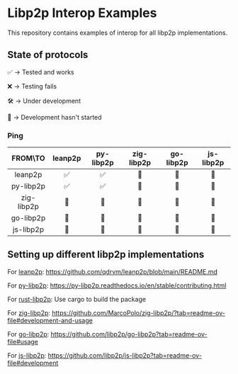 # Libp2p Interop Examples

This repository contains examples of interop for all libp2p implementations.

## State of protocols

✅ -> Tested and works

❌ -> Testing fails

🛠️ -> Under development

🚧 -> Development hasn't started

### Ping

|   FROM\TO  | leanp2p | py-libp2p | zig-libp2p | go-libp2p | js-libp2p |
|:----------:|:-------:|:---------:|:----------:|:---------:|:---------:|
| leanp2p    |    ✅    |     ✅     |      🚧     |     🚧     |     🚧     |
| py-libp2p  |    ✅    |     ✅     |      🚧     |     🚧     |     🚧     |
| zig-libp2p |    🚧    |     🚧     |      🚧     |     🚧     |     🚧     |
| go-libp2p  |    🚧    |     🚧     |      🚧     |     🚧     |     🚧     |
| js-libp2p  |    🚧    |     🚧     |      🚧     |     🚧     |     🚧     |

## Setting up different libp2p implementations

For [leanp2p](https://github.com/qdrvm/leanp2p): https://github.com/qdrvm/leanp2p/blob/main/README.md

For [py-libp2p](https://github.com/libp2p/py-libp2p): https://py-libp2p.readthedocs.io/en/stable/contributing.html

For [rust-libp2p](https://github.com/libp2p/rust-libp2p): Use cargo to build the package

For [zig-libp2p](https://github.com/MarcoPolo/zig-libp2p): https://github.com/MarcoPolo/zig-libp2p/?tab=readme-ov-file#development-and-usage

For [go-libp2p](https://github.com/libp2p/go-libp2p): https://github.com/libp2p/go-libp2p?tab=readme-ov-file#usage

For [js-libp2p](https://github.com/libp2p/js-libp2p): https://github.com/libp2p/js-libp2p?tab=readme-ov-file#development